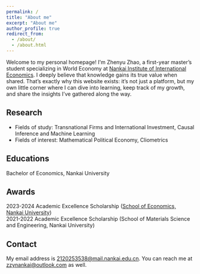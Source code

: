 ```yaml
---
permalink: /
title: "About me"
excerpt: "About me"
author_profile: true
redirect_from: 
  - /about/
  - /about.html
---
```


Welcome to my personal homepage! I'm Zhenyu Zhao, a first-year master’s student specializing in World Economy at [Nankai Institute of International Economics](https://nkiie.nankai.edu.cn/main.htm). I deeply believe that knowledge gains its true value when shared. That’s exactly why this website exists: it’s not just a platform, but my own little corner where I can dive into learning, keep track of my growth, and share the insights I’ve gathered along the way.

Research
------
- Fields of study: Transnational Firms and International Investment, Causal Inference and Machine Learning
- Fields of interest: Mathematical Political Economy, Cliometrics

Educations
------

Bachelor of Economics, Nankai University

Awards
------
2023-2024 Academic Excellence Scholarship ([School of Economics, Nankai University](https://economics.nankai.edu.cn/))  
2021-2022 Academic Excellence Scholarship (School of Materials Science and Engineering, Nankai University)

Contact
------
My email address is <2120253538@mail.nankai.edu.cn>. You can reach me at <zzynankai@outlook.com> as well.
